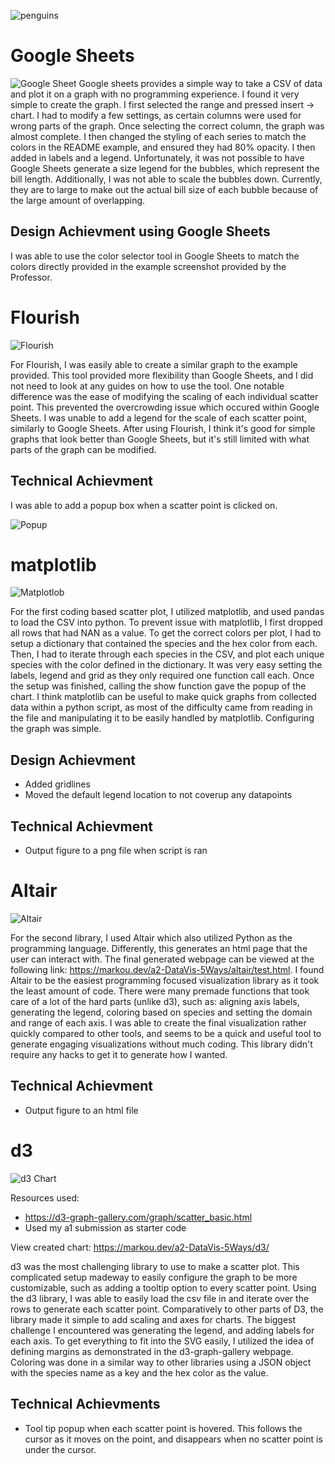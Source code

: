 
![penguins](https://github.com/cs4804-24c/a2-DataVis-5Ways/assets/412089/accc5680-3c77-4d29-9502-d3ff8cd922af)


# Google Sheets

![Google Sheet](/img/google_sheets.png)
Google sheets provides a simple way to take a CSV of data and plot it on a graph with no programming experience. I found it very simple to create the graph. I first selected the range and pressed insert -> chart. I had to modify a few settings, as certain columns were used for wrong parts of the graph. Once selecting the correct column, the graph was almost complete. I then changed the styling of each series to match the colors in the README example, and ensured they had 80% opacity. I then added in labels and a legend. Unfortunately, it was not possible to have Google Sheets generate a size legend for the bubbles, which represent the bill length. Additionally, I was not able to scale the bubbles down. Currently, they are to large to make out the actual bill size of each bubble because of the large amount of overlapping. 

## Design Achievment using Google Sheets
I was able to use the color selector tool in Google Sheets to match the colors directly provided in the example screenshot provided by the Professor.

# Flourish

![Flourish](/img/FlourishGraph.png)

For Flourish, I was easily able to create a similar graph to the example provided. This tool provided more flexibility than Google Sheets, and I did not need to look at any guides on how to use the tool. One notable difference was the ease of modifying the scaling of each individual scatter point. This prevented the overcrowding issue which occured within Google Sheets. I was unable to add a legend for the scale of each scatter point, similarly to Google Sheets. After using Flourish, I think it's good for simple graphs that look better than Google Sheets, but it's still limited with what parts of the graph can be modified. 

## Technical Achievment
I was able to add a popup box when a scatter point is clicked on.

![Popup](/img/popupExample.png)

# matplotlib

![Matplotlob](/img/matplotlibfigure.png)

For the first coding based scatter plot, I utilized matplotlib, and used pandas to load the CSV into python. To prevent issue with matplotlib, I first dropped all rows that had NAN as a value. To get the correct colors per plot, I had to setup a dictionary that contained the species and the hex color from each. Then, I had to iterate through each species in the CSV, and plot each unique species with the color defined in the dictionary. It was very easy setting the labels, legend and grid as they only required one function call each. Once the setup was finished, calling the show function gave the popup of the chart. I think matplotlib can be useful to make quick graphs from collected data within a python script, as most of the difficulty came from reading in the file and manipulating it to be easily handled by matplotlib. Configuring the graph was simple. 

## Design Achievment

- Added gridlines
- Moved the default legend location to not coverup any datapoints

## Technical Achievment

- Output figure to a png file when script is ran

# Altair

![Altair](/img/visualization.png)

For the second library, I used Altair which also utilized Python as the programming language. Differently, this generates an html page that the user can interact with. The final generated webpage can be viewed at the following link: https://markou.dev/a2-DataVis-5Ways/altair/test.html. I found Altair to be the easiest programming focused visualization library as it took the least amount of code. There were many premade functions that took care of a lot of the hard parts (unlike d3), such as: aligning axis labels, generating the legend, coloring based on species and setting the domain and range of each axis. I was able to create the final visualization rather quickly compared to other tools, and seems to be a quick and useful tool to generate engaging visualizations without much coding. This library didn't require any hacks to get it to generate how I wanted. 

## Technical Achievment
- Output figure to an html file

# d3

![d3 Chart](/img/d3chart.png)

Resources used:
- https://d3-graph-gallery.com/graph/scatter_basic.html
- Used my a1 submission as starter code

View created chart: https://markou.dev/a2-DataVis-5Ways/d3/

d3 was the most challenging library to use to make a scatter plot. This complicated setup madeway to easily configure the graph to be more customizable, such as adding a tooltip option to every scatter point. Using the d3 library, I was able to easily load the csv file in and iterate over the rows to generate each scatter point. Comparatively to other parts of D3, the library made it simple to add scaling and axes for charts. The biggest challenge I encountered was generating the legend, and adding labels for each axis. To get everything to fit into the SVG easily, I utilized the idea of defining margins as demonstrated in the d3-graph-gallery webpage. Coloring was done in a similar way to other libraries using a JSON object with the species name as a key and the hex color as the value. 

## Technical Achievments
- Tool tip popup when each scatter point is hovered. This follows the cursor as it moves on the point, and disappears when no scatter point is under the cursor. 